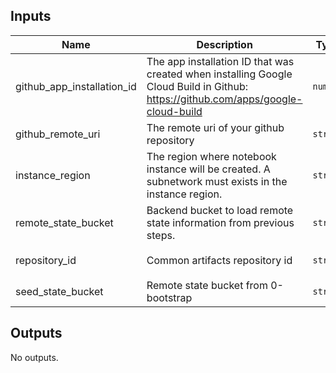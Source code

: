 <!-- BEGINNING OF PRE-COMMIT-TERRAFORM DOCS HOOK -->
## Inputs

| Name | Description | Type | Default | Required |
|------|-------------|------|---------|:--------:|
| github\_app\_installation\_id | The app installation ID that was created when installing Google Cloud Build in Github: https://github.com/apps/google-cloud-build | `number` | `""` | no |
| github\_remote\_uri | The remote uri of your github repository | `string` | `""` | no |
| instance\_region | The region where notebook instance will be created. A subnetwork must exists in the instance region. | `string` | n/a | yes |
| remote\_state\_bucket | Backend bucket to load remote state information from previous steps. | `string` | n/a | yes |
| repository\_id | Common artifacts repository id | `string` | `"c-publish-artifacts"` | no |
| seed\_state\_bucket | Remote state bucket from 0-bootstrap | `string` | n/a | yes |

## Outputs

No outputs.

<!-- END OF PRE-COMMIT-TERRAFORM DOCS HOOK -->
